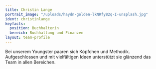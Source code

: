 ```yaml
---
title: Christin Lange
portrait_image: "/uploads/haydn-golden-lkNRfy82q-I-unsplash.jpg"
ident: christinlange
keyfacts:
  position: Buchhalterin
  bereich: Buchhaltung und Finanzen
layout: team-profile
---
```


Bei unserem Youngster paaren sich Köpfchen und Methodik.
Aufgeschlossen und mit vielfältigen Ideen unterstützt sie glänzend das Team in allen Bereichen.